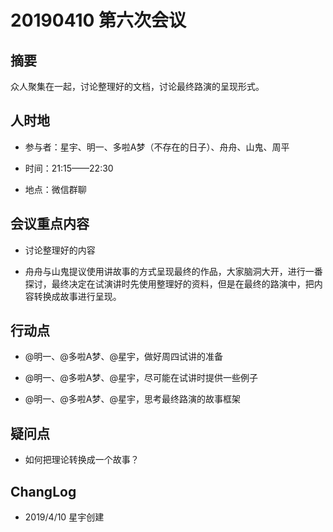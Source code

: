 # 20190410 第六次会议

## 摘要



众人聚集在一起，讨论整理好的文档，讨论最终路演的呈现形式。



## 人时地



- 参与者：星宇、明一、多啦A梦（不存在的日子）、舟舟、山鬼、周平



- 时间：21:15——22:30



- 地点：微信群聊



## 会议重点内容



- 讨论整理好的内容

- 舟舟与山鬼提议使用讲故事的方式呈现最终的作品，大家脑洞大开，进行一番探讨，最终决定在试演讲时先使用整理好的资料，但是在最终的路演中，把内容转换成故事进行呈现。



## 行动点



- @明一、@多啦A梦、@星宇，做好周四试讲的准备



- @明一、@多啦A梦、@星宇，尽可能在试讲时提供一些例子



- @明一、@多啦A梦、@星宇，思考最终路演的故事框架



## 疑问点



- 如何把理论转换成一个故事？

## 

## ChangLog



- 2019/4/10 星宇创建
